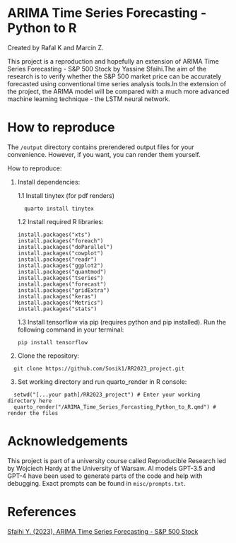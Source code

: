 # ARIMA Time Series Forecasting - Python to R

Created by Rafal K and Marcin Z.

This project is a reproduction and hopefully an extension of ARIMA Time Series Forecasting - S&P 500 Stock by Yassine Sfaihi.The aim of the research is to verify whether the S&P 500 market price can be accurately forecasted using conventional time series analysis tools.In the extension of the project, the ARIMA model will be compared with a much more advanced machine learning technique - the LSTM neural network.

# How to reproduce

The `/output` directory contains prerendered output files for your convenience. However, if you want, you can render them yourself.

How to reproduce:

1.  Install dependencies:

    1.1 Install tinytex (for pdf renders)

    ```         
      quarto install tinytex
    ```

    1.2 Install required R libraries:

    ```{r}
    install.packages("xts")
    install.packages("foreach")
    install.packages("doParallel")
    install.packages("cowplot")
    install.packages("readr")
    install.packages("ggplot2")
    install.packages("quantmod")
    install.packages("tseries")
    install.packages("forecast")
    install.packages("gridExtra")
    install.packages("keras")
    install.packages("Metrics")
    install.packages("stats")
    ```

    1.3 Install tensorflow via pip (requires python and pip installed). Run the following command in your terminal:

    ```         
    pip install tensorflow
    ```

2.  Clone the repository:

```         
  git clone https://github.com/Sosik1/RR2023_project.git
```

3.  Set working directory and run quarto_render in R console:

```         
  setwd("[...your path]/RR2023_project") # Enter your working directory here
  quarto_render("/ARIMA_Time_Series_Forcasting_Python_to_R.qmd") # render the files
```

# Acknowledgements

This project is part of a university course called Reproducible Research led by Wojciech Hardy at the University of Warsaw. AI models GPT-3.5 and GPT-4 have been used to generate parts of the code and help with debugging. Exact prompts can be found in `misc/prompts.txt`.

# References

[Sfaihi Y. (2023), ARIMA Time Series Forecasting - S&P 500 Stock](https://www.kaggle.com/code/yassinesfaihi/arima-time-series-forecasting-s-p-500-stock)
